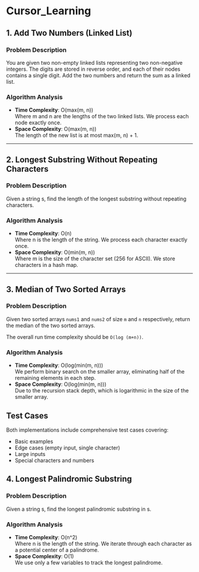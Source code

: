 # Cursor_Learning

## 1. Add Two Numbers (Linked List)

### Problem Description
You are given two non-empty linked lists representing two non-negative integers. The digits are stored in reverse order, and each of their nodes contains a single digit. Add the two numbers and return the sum as a linked list.


### Algorithm Analysis
- **Time Complexity**: O(max(m, n))  
  Where m and n are the lengths of the two linked lists. We process each node exactly once.
- **Space Complexity**: O(max(m, n))  
  The length of the new list is at most max(m, n) + 1.

---

## 2. Longest Substring Without Repeating Characters

### Problem Description
Given a string s, find the length of the longest substring without repeating characters.


### Algorithm Analysis
- **Time Complexity**: O(n)  
  Where n is the length of the string. We process each character exactly once.
- **Space Complexity**: O(min(m, n))  
  Where m is the size of the character set (256 for ASCII). We store characters in a hash map.

---


## 3. Median of Two Sorted Arrays

### Problem Description
Given two sorted arrays `nums1` and `nums2` of size `m` and `n` respectively, return the median of the two sorted arrays.

The overall run time complexity should be `O(log (m+n))`.


### Algorithm Analysis
- **Time Complexity**: O(log(min(m, n)))  
  We perform binary search on the smaller array, eliminating half of the remaining elements in each step.
- **Space Complexity**: O(log(min(m, n)))  
  Due to the recursion stack depth, which is logarithmic in the size of the smaller array.

## Test Cases
Both implementations include comprehensive test cases covering:
- Basic examples
- Edge cases (empty input, single character)
- Large inputs
- Special characters and numbers

## 4. Longest Palindromic Substring
### Problem Description
Given a string s, find the longest palindromic substring in s.


### Algorithm Analysis
- **Time Complexity**: O(n^2)  
  Where n is the length of the string. We iterate through each character as a potential center of a palindrome.
- **Space Complexity**: O(1)  
  We use only a few variables to track the longest palindrome.

```
